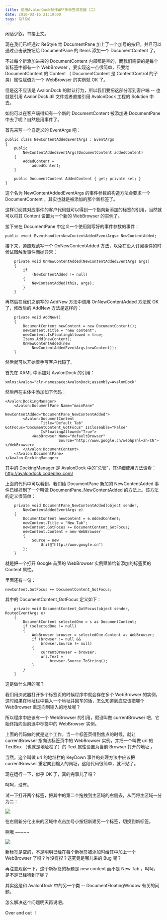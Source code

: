 ```yaml
---
title: 使用AvalonDock制作WPF多标签浏览器（二）
date: 2010-03-16 21:19:00
tags: 杂7杂8
---
```


闲话少叙，书接上文。

现在我们已经通过  ReStyle  给  DocumentPane  加上了一个加号的按钮，并且可以通过点击该按钮给  DocumentPane  的
Items  添加一个  DocumentContent  了。

不过每个新添加进来的  DocumentContent  内部都是空的，而我们需要的是每个新标签中都有一个  WebBrowser
，要实现这一点很简单，只要给  DocumentContent  的  Content  （  DocumentContent  是
ContentControl  的子类）属性赋值为一个  WebBrowser  的实例就  OK  了。

但是这不应该是  AvalonDock  的默认行为，所以我们要把这部分写到客户端  --  也就是引用  AvalonDock.dll
文件或者直接引用  AvalonDock  工程的  Solution  中去。

如何可以在客户端得知有一个新的  DocumentContent  被添加进  DocumentPane  中去了呢？自然是用事件了。

首先来写一个自定义的  EventArgs  吧：
```
public class NewContentAddedEventArgs : EventArgs
{
    public
        NewContentAddedEventArgs(DocumentContent addedContent)
    {
        AddedContent =
            addedContent;
    }

    public DocumentContent AddedContent { get; private set; }
}
```

这个名为  NewContentAddedEventArgs  的事件参数的构造方法会要求一个  DocumentContent
，其实也就是被添加的那个新标签了。

这样订阅其对应事件的客户代码就可以得到一个指向新添加的标签的引用，当然就可以将其  Content  设置为一个新的  WebBrowser  的实例了。

接下来在  DocumentPane  中定义一个使用刚写好的事件参数的事件：
```
public event EventHandler<NewContentAddedEventArgs> NewContentAdded;
```

接下来，遵照规范写一个  OnNewContentAdded  方法，以免在没人订阅事件的时候试图触发事件而抛异常：
```
    private void OnNewContentAdded(NewContentAddedEventArgs args)
    {
        if
            (NewContentAdded != null)
        {
            NewContentAdded(this, args);
        }
    }
```

再然后在我们之前写的  AddNew  方法中调用  OnNewContentAdded  方法就  OK  了，修改后的  AddNew  方法是这样的：
```
    private void AddNew()
    {
        DocumentContent newContent = new DocumentContent();
        newContent.Title = "new content";
        newContent.IsFloatingAllowed = true;
        Items.Add(newContent);
        OnNewContentAdded(new
            NewContentAddedEventArgs(newContent));
    }
```

然后就可以开始着手写客户代码了。

首先在  XAML  中添加对  AvalonDock  的引用：

```
xmlns:Avalon="clr-namespace:AvalonDock;assembly=AvalonDock"
```

然后再在主体中添加如下代码：

```
<Avalon:DockingManager>
    <Avalon:DocumentPane Name="mainPane"
                         NewContentAdded="DocumentPane_NewContentAdded">
        <Avalon:DocumentContent
                Title="Default Tab" GotFocus="DocumentContent_GotFocus" IsCloseable="False"
                IsFloatingAllowed="True">
            <WebBrowser Name="defaultBrowser"
                        Source="http://www.google.cn/webhp?hl=zh-CN"></WebBrowser>
        </Avalon:DocumentContent>
    </Avalon:DocumentPane>
</Avalon:DockingManager>
```

其中的  DockingManager  是  AvalonDock  中的“总管”，其详细使用方法请看：  [
http://avalondock.codeplex.com/  ](http://avalondock.codeplex.com/)

上面的代码中可以看到，我们给  DocumentPane  新加的  NewContentAdded  事件已经挂到了一个叫做
DocumentPane_NewContentAdded  的方法上。该方法的定义很简单：

```
    private void DocumentPane_NewContentAdded(object sender,
        NewContentAddedEventArgs e)
    {
        DocumentContent newContent = e.AddedContent;
        newContent.Title = "New Tab";
        newContent.GotFocus += DocumentContent_GotFocus;
        newContent.Content = new WebBrowser
        {
            Source = new
                Uri(@"http://www.google.cn")
        };
    }
```

就是把一个打开  Google  首页的  WebBrowser  实例赋值给新添加的标签页的  Content  属性。

里面还有一句：
```
newContent.GotFocus += DocumentContent_GotFocus;
```

其中的  DocumentContent_GotFocus  定义如下：

```
    private void DocumentContent_GotFocus(object sender, RoutedEventArgs e)
    {
        DocumentContent selectedOne = s as DocumentContent;
        if (selectedOne != null)
        {
            WebBrowser browser = selectedOne.Content as WebBrowser;
            if (browser != null &&
                browser.Source != null)
            {
                currentBrowser = browser;
                url.Text =
                    browser.Source.ToString();
            }
        }
    }
```

这是做什么用的呢？

我们用浏览器打开多个标签页的时候程序中就会存在多个  WebBrowser  的实例，这时如果在地址栏中输入一个地址并回车的话，怎么知道到底应该把哪个
WebBrowser  重定向到输入的地址呢？

所以程序中应该有一个  WebBrowser  的引用，假设叫做  currentBrowser  吧，它始终指向当前选中标签中的  WebBrowser
实例。

上面的代码做的就是这个工作，当一个标签页得到焦点的时候，就让  currentBrowser  指向该标签页中的  WebBrowser
实例，并把一个叫做  url  的  TextBox  （也就是地址栏了）的  Text  属性设置为当前  Browser  打开的地址  。

当然，这个叫做  url  的地址栏的  KeyDown  事件的处理方法中应该把  currentBrowser
重定向到输入的网址，这段代码很简单，就不贴了。

现在运行一下，似乎  OK  了，真的完事儿了吗？

呵呵，没有。

试一下打开两个标签，把其中的第二个拖拽到主区域的右侧去，从而将主区域一分为二：

![](http://images.cnblogs.com/cnblogs_com/cuipengfei/2010-03-16_20-50-08.jpg)

在右侧新分化出来的区域中点击加号小按钮新建另一个标签，切换到新标签。

啊哦  ~~~~~

![](http://images.cnblogs.com/cnblogs_com/cuipengfei/2010-03-16_20-51-40.jpg)

新标签是空的，不是明明已经在每个新标签被添加时给其中加上一个  WebBrowser  了吗？咋没有捏？这究竟是哪儿来的  Bug  呢？

再注意观察一下，这个新标签的标题是  new content  而不是  New Tab  ，呵呵，是不是已经猜到了呢？



其实这是和  AvalonDock  中的另一个类  --  DocumentFloatingWindow  有关的问题。



怎么解决这个问题明天再说吧。

Over and out  ！
